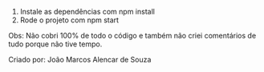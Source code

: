 1) Instale as dependências com npm install
2) Rode o projeto com npm start

Obs: Não cobri 100% de todo o código e também não criei comentários de tudo porque não tive tempo.

Criado por: João Marcos Alencar de Souza